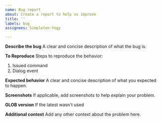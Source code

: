 ```yaml
---
name: Bug report
about: Create a report to help us improve
title: ''
labels: bug
assignees: Simpleton-Yogy

---
```


**Describe the bug**
A clear and concise description of what the bug is.

**To Reproduce**
Steps to reproduce the behavior:
1. Issued command
2. Dialog event

**Expected behavior**
A clear and concise description of what you expected to happen.

**Screenshots**
If applicable, add screenshots to help explain your problem.

**GLOB version**
If the latest wasn't used

**Additional context**
Add any other context about the problem here.
